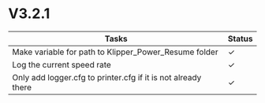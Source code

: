 # V3.2.1

| Tasks | Status |
| ----- | ------ |
| Make variable for path to Klipper_Power_Resume folder | &check; |
| Log the current speed rate | &check; |
| Only add logger.cfg to printer.cfg if it is not already there | &check; |
